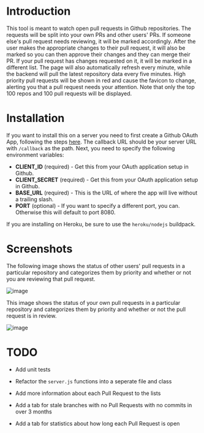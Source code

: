 # Introduction

This tool is meant to watch open pull requests in Github repositories. The requests will be split into your own PRs and other users' PRs. If someone else's pull request needs reviewing, it will be marked accordingly. After the user makes the appropriate changes to their pull request, it will also be marked so you can then approve their changes and they can merge their PR. If your pull request has changes requested on it, it will be marked in a different list. The page will also automatically refresh every minute, while the backend will pull the latest repository data every five minutes. High priority pull requests will be shown in red and cause the favicon to change, alerting you that a pull request needs your attention. Note that only the top 100 repos and 100 pull requests will be displayed.

# Installation

If you want to install this on a server you need to first create a Github OAuth App, following the steps [here](https://github.com/settings/developers). The callback URL should be your server URL with `/callback` as the path. Next, you need to specify the following environment variables:

- **CLIENT_ID** (required) - Get this from your OAuth application setup in Github.
- **CLIENT_SECRET** (required) - Get this from your OAuth application setup in Github.
- **BASE_URL** (required) - This is the URL of where the app will live without a trailing slash.
- **PORT** (optional) - If you want to specify a different port, you can. Otherwise this will default to port 8080.

If you are installing on Heroku, be sure to use the `heroku/nodejs` buildpack.

# Screenshots

The following image shows the status of other users' pull requests in a particular repository and categorizes them by priority and whether or not you are reviewing that pull request.

![image](https://user-images.githubusercontent.com/3160859/44317040-11790f80-a3fd-11e8-99d3-c3acb253cde4.png)

This image shows the status of your own pull requests in a particular repository and categorizes them by priority and whether or not the pull request is in review.

![image](https://user-images.githubusercontent.com/3160859/44317059-2d7cb100-a3fd-11e8-883c-3aea91993db1.png)

# TODO

- Add unit tests

- Refactor the `server.js` functions into a seperate file and class

- Add more information about each Pull Request to the lists

- Add a tab for stale branches with no Pull Requests with no commits in over 3 months

- Add a tab for statistics about how long each Pull Request is open
